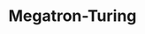 ---
title: Megatron-Turing
training:
  code:
    pretraining:
      value: 1
    finetuning:
      value: N/A
    alignment:
      value: N/A
  data:
    pretraining:
      value: 1
    sft:
      value: N/A
    alignment:
      value: N/A
evaluation:
  code:
    general:
      value: 1
    safety:
      value: N/A
  data:
    utility:
      value: N/A
    safety:
      value: N/A
deployment:
  code:
    inference:
      value: 1
  data:
    weights:
      value: 1

---